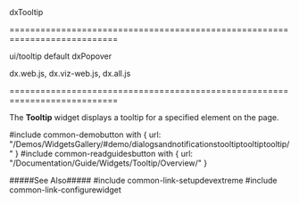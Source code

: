<!--id-->dxTooltip<!--/id-->
===========================================================================
<!--module-->ui/tooltip<!--/module-->
<!--export-->default<!--/export-->
<!--inherits-->dxPopover<!--/inherits-->
<!--lib-->
dx.web.js, dx.viz-web.js, dx.all.js
<!--/lib-->
===========================================================================

<!--shortDescription-->
The **Tooltip** widget displays a tooltip for a specified element on the page.
<!--/shortDescription-->

<!--fullDescription-->
#include common-demobutton with {
    url: "/Demos/WidgetsGallery/#demo/dialogsandnotificationstooltiptooltiptooltip/"
}
#include common-readguidesbutton with {
    url: "/Documentation/Guide/Widgets/Tooltip/Overview/"
}

#####See Also#####
#include common-link-setupdevextreme
#include common-link-configurewidget
<!--/fullDescription-->